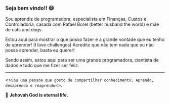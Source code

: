 ### Seja bem vindo!! 😄

<P> Sou aprendiz de programadora, especialista em Finanças, Custos e Controladoria, casada com Rafael Borel (better husband the world) e mãe de cats and dogs.<p>
  
  
<P>Estou aqui para mostrar o que posso fazer e a grande vontade que eu tenho de aprender! (I love challenges) 
Acredito que não tem nada que eu não possa aprender, basta eu querer!<p>
  
Sendo assim, estou aqui para ser uma grande programadora, cientista de dados e tudo que me fizer ser feliz.   


____
<>```Sou uma pessoa que gosto de compartilhar conhecimento;
Aprendo, desaprendo e reaprendo```<>.

 :raised_hands: **Jehovah God is eternal life.**



<!--
**NadyLuna/NadyLuna** is a ✨ _special_ ✨ repository because its `README.md` (this file) appears on your GitHub profile.

Here are some ideas to get you started:

- 🔭 I’m currently working on ...
- 🌱 I’m currently learning ...
- 👯 I’m looking to collaborate on ...
- 🤔 I’m looking for help with ...
- 💬 Ask me about ...
- 📫 How to reach me: ...
- 😄 Pronouns: ...
- ⚡ Fun fact: ...
-->
